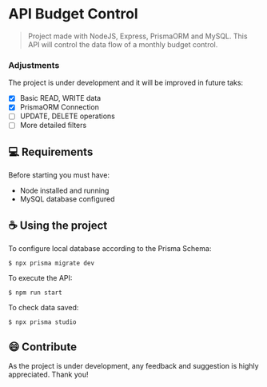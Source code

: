 # API Budget Control

> Project made with NodeJS, Express, PrismaORM and MySQL. This API will control the data flow of a monthly budget control.

### Adjustments

The project is under development and it will be improved in future taks:

- [x] Basic READ, WRITE data
- [x] PrismaORM Connection
- [ ] UPDATE, DELETE operations
- [ ] More detailed filters

## 💻 Requirements

Before starting you must have:
* Node installed and running
* MySQL database configured

## ☕ Using the project

To configure local database according to the Prisma Schema:
```
$ npx prisma migrate dev
```

To execute the API:
```
$ npm run start
```

To check data saved:
```
$ npx prisma studio
```

## 😄 Contribute

As the project is under development, any feedback and suggestion is highly appreciated. Thank you!
